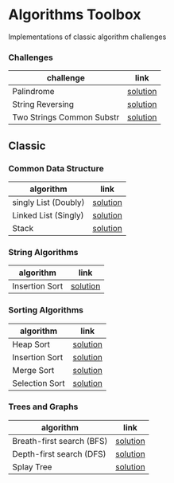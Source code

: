 # Algorithms Toolbox 
  
Implementations of classic algorithm challenges

### Challenges

| challenge | link | 
|---|---|
| Palindrome |  [solution](challenges/palindrome) |
| String Reversing |  [solution](challenges/string-reversing) |
| Two Strings Common Substr |  [solution](challenges/two-strings-common-substr) |


## Classic

### Common Data Structure
| algorithm | link | 
|---|---|
| singly List (Doubly) | [solution](classic/doubly-linked-list) |
| Linked List (Singly) | [solution](classic/singly-linked-list) |
| Stack |  [solution](classic/stack) |

### String Algorithms
| algorithm | link | 
|---|---|
| Insertion Sort | [solution](classic/insertion-sort) |

### Sorting Algorithms
| algorithm | link | 
|---|---|
| Heap Sort | [solution](classic/heap-sort) |
| Insertion Sort | [solution](classic/insertion-sort) |
| Merge Sort | [solution](classic/merge-sort) |
| Selection Sort | [solution](classic/selection-sort) |

### Trees and Graphs
| algorithm | link | 
|---|---|
| Breath-first search (BFS) |  [solution](classic/bfs) |
| Depth-first search (DFS) |  [solution](classic/dfs) |
| Splay Tree |  [solution](classic/splay-tree) |